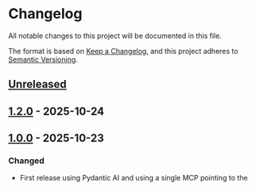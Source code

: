 # Changelog

All notable changes to this project will be documented in this file.

The format is based on [Keep a Changelog](https://keepachangelog.com/en/1.0.0/),
and this project adheres to [Semantic Versioning](https://semver.org/spec/v2.0.0.html).

## [Unreleased]

## [1.2.0] - 2025-10-24

## [1.0.0] - 2025-10-23

### Changed

- First release using Pydantic AI and using a single MCP pointing to the


[Unreleased]: https://github.com/giantswarm/shoot/compare/v1.2.0...HEAD
[1.2.0]: https://github.com/giantswarm/shoot/compare/v1.0.0...v1.2.0
[1.0.0]: https://github.com/giantswarm/shoot/compare/v0.0.0...v1.0.0

